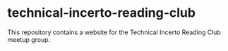 # technical-incerto-reading-club
This repository contains a website for the Technical Incerto Reading Club meetup group.
